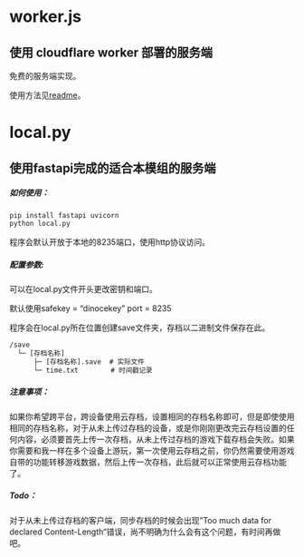# worker.js
## 使用 cloudflare worker 部署的服务端
免费的服务端实现。

使用方法见[readme](../readme.md)。

# local.py
## 使用fastapi完成的适合本模组的服务端

##### 如何使用：
```bash
pip install fastapi uvicorn
python local.py
```

程序会默认开放于本地的8235端口，使用http协议访问。

##### 配置参数:

可以在local.py文件开头更改密钥和端口。

默认使用safekey =  “dinocekey”  port = 8235

程序会在local.py所在位置创建save文件夹，存档以二进制文件保存在此。

```txt
/save
  └─ [存档名称]
      ├─ [存档名称].save  # 实际文件
      └─ time.txt        # 时间戳记录
```

##### 注意事项：

如果你希望跨平台，跨设备使用云存档，设置相同的存档名称即可，但是即使使用相同的存档名称，对于从未上传过存档的设备，或是你刚刚更改完云存档设置的任何内容，必须要首先上传一次存档，从未上传过存档的游戏下载存档会失败。如果你需要和我一样在多个设备上游玩，第一次使用云存档之前，你仍然需要使用游戏自带的功能转移游戏数据，然后上传一次存档，此后就可以正常使用云存档功能了。

##### Todo：

对于从未上传过存档的客户端，同步存档的时候会出现”Too much data for declared Content-Length“错误，尚不明确为什么会有这个问题，有时间再做吧。
